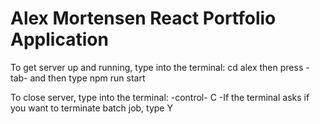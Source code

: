 # Alex Mortensen React Portfolio Application

To get server up and running, type into the terminal: cd alex then press -tab- and then type npm run start

To close server, type into the terminal: -control- C
  -If the terminal asks if you want to terminate batch job, type Y
  
